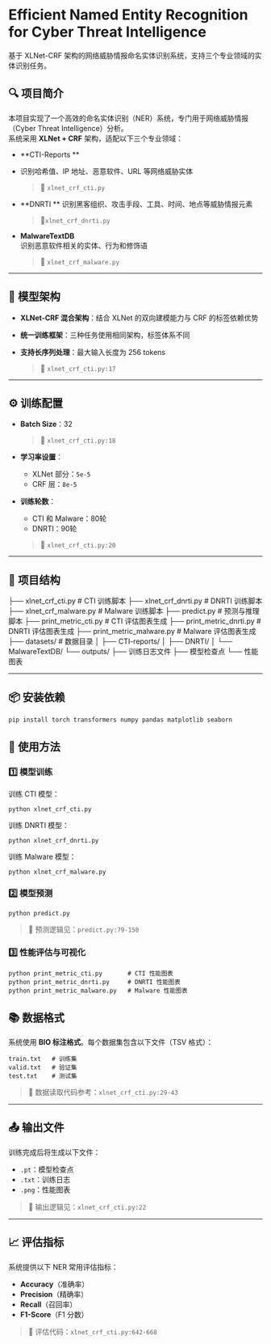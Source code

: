 # Efficient Named Entity Recognition for Cyber Threat Intelligence

基于 XLNet-CRF 架构的网络威胁情报命名实体识别系统，支持三个专业领域的实体识别任务。

## 🔍 项目简介

本项目实现了一个高效的命名实体识别（NER）系统，专门用于网络威胁情报（Cyber Threat Intelligence）分析。  
系统采用 **XLNet + CRF** 架构，适配以下三个专业领域：

- **CTI-Reports **

- 识别哈希值、IP 地址、恶意软件、URL 等网络威胁实体  

  > 📄 `xlnet_crf_cti.py`

- **DNRTI  **
  识别黑客组织、攻击手段、工具、时间、地点等威胁情报元素  

  > 📄`xlnet_crf_dnrti.py`

- **MalwareTextDB**  
  识别恶意软件相关的实体、行为和修饰语  

  > 📄 `xlnet_crf_malware.py`

---

## 🧠 模型架构

- **XLNet-CRF 混合架构**：结合 XLNet 的双向建模能力与 CRF 的标签依赖优势  

- **统一训练框架**：三种任务使用相同架构，标签体系不同  

- **支持长序列处理**：最大输入长度为 256 tokens  

  > 📄 `xlnet_crf_cti.py:17`

---

## ⚙️ 训练配置

- **Batch Size**：32  

  > 📄 `xlnet_crf_cti.py:18`

- **学习率设置**：

  - XLNet 部分：`5e-5`
  - CRF 层：`8e-5`

- **训练轮数**：

  - CTI 和 Malware：80轮
  - DNRTI：90轮  

  > 📄 `xlnet_crf_cti.py:20`

---

## 📁 项目结构

├── xlnet_crf_cti.py          # CTI 训练脚本
 ├── xlnet_crf_dnrti.py        # DNRTI 训练脚本
 ├── xlnet_crf_malware.py      # Malware 训练脚本
 ├── predict.py                # 预测与推理脚本
 ├── print_metric_cti.py       # CTI 评估图表生成
 ├── print_metric_dnrti.py     # DNRTI 评估图表生成
 ├── print_metric_malware.py   # Malware 评估图表生成
 ├── datasets/                 # 数据目录
 │   ├── CTI-reports/
 │   ├── DNRTI/
 │   └── MalwareTextDB/
 └── outputs/
 ├── 训练日志文件
 ├── 模型检查点
 └── 性能图表

---

## 📦 安装依赖

```bash
pip install torch transformers numpy pandas matplotlib seaborn
```

## 🚀 使用方法

### 1️⃣ 模型训练

训练 CTI 模型：

```
python xlnet_crf_cti.py
```

训练 DNRTI 模型：

```
python xlnet_crf_dnrti.py
```

训练 Malware 模型：

```
python xlnet_crf_malware.py
```

### 2️⃣ 模型预测

```
python predict.py
```

> 📄 预测逻辑见：`predict.py:79-150`

### 3️⃣ 性能评估与可视化

```
python print_metric_cti.py       # CTI 性能图表  
python print_metric_dnrti.py     # DNRTI 性能图表  
python print_metric_malware.py   # Malware 性能图表
```

## 📚 数据格式

系统使用 **BIO 标注格式**。每个数据集包含以下文件（TSV 格式）：

```
train.txt   # 训练集
valid.txt   # 验证集
test.txt    # 测试集
```

> 📄 数据读取代码参考：`xlnet_crf_cti.py:29-43`

------

## 📤 输出文件

训练完成后将生成以下文件：

- `.pt`：模型检查点
- `.txt`：训练日志
- `.png`：性能图表

> 📄 输出逻辑见：`xlnet_crf_cti.py:22`

------

## 📈 评估指标

系统提供以下 NER 常用评估指标：

- **Accuracy**（准确率）
- **Precision**（精确率）
- **Recall**（召回率）
- **F1-Score**（F1 分数）

> 📄 评估代码：`xlnet_crf_cti.py:642-668`
